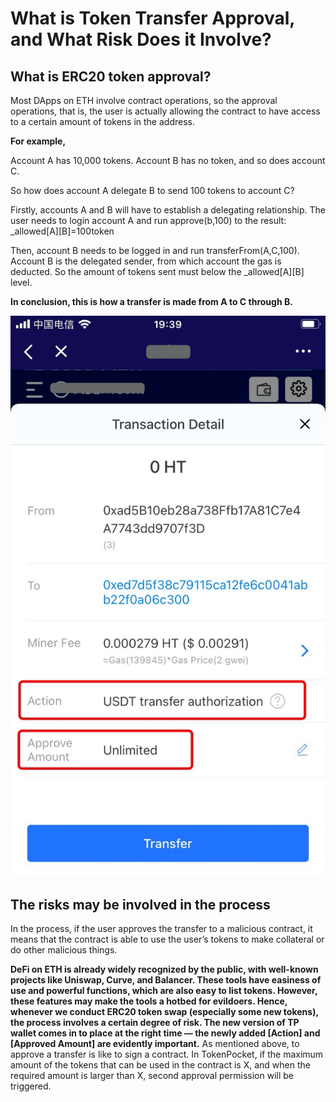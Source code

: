 # What is Token Transfer Approval, and What Risk Does it Involve?

## **What is ERC20 token approval?** <a href="#43d0" id="43d0"></a>

Most DApps on ETH involve contract operations, so the approval operations, that is, the user is actually allowing the contract to have access to a certain amount of tokens in the address.

**For example,**

Account A has 10,000 tokens. Account B has no token, and so does account C.

So how does account A delegate B to send 100 tokens to account C?

Firstly, accounts A and B will have to establish a delegating relationship. The user needs to login account A and run approve(b,100) to the result: \_allowed\[A]\[B]=100token

Then, account B needs to be logged in and run transferFrom(A,C,100). Account B is the delegated sender, from which account the gas is deducted. So the amount of tokens sent must below the \_allowed\[A]\[B] level.

**In conclusion, this is how a transfer is made from A to C through B.**&#x20;

![](../../.gitbook/assets/approval.jpg)

## The risks may be involved in the process <a href="#fcf9" id="fcf9"></a>

In the process, if the user approves the transfer to a malicious contract, it means that the contract is able to use the user’s tokens to make collateral or do other malicious things.

**DeFi on ETH is already widely recognized by the public, with well-known projects like Uniswap, Curve, and Balancer. These tools have easiness of use and powerful functions, which are also easy to list tokens. However, these features may make the tools a hotbed for evildoers. Hence, whenever we conduct ERC20 token swap (especially some new tokens), the process involves a certain degree of risk. The new version of TP wallet comes in to place at the right time — the newly added \[Action] and \[Approved Amount] are evidently important.** As mentioned above, to approve a transfer is like to sign a contract. In TokenPocket, if the maximum amount of the tokens that can be used in the contract is X, and when the required amount is larger than X, second approval permission will be triggered.
